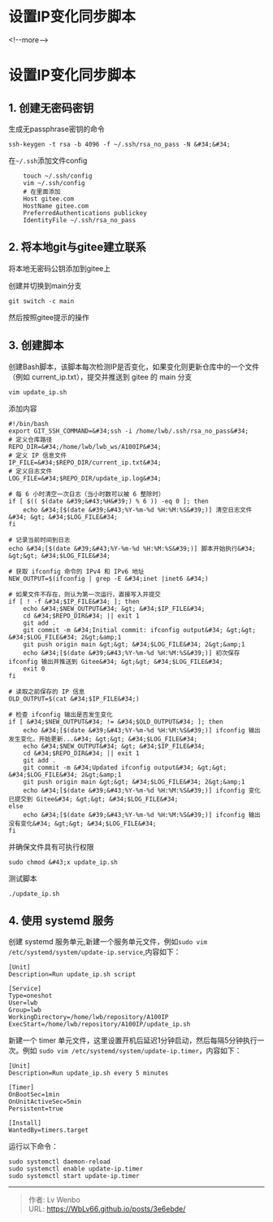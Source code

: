 # 设置IP变化同步脚本


&lt;!--more--&gt;

# 设置IP变化同步脚本

## 1. 创建无密码密钥

生成无passphrase密钥的命令

```
ssh-keygen -t rsa -b 4096 -f ~/.ssh/rsa_no_pass -N &#34;&#34;
```

在`~/.ssh`添加文件config
```
    touch ~/.ssh/config
    vim ~/.ssh/config
    # 在里面添加
    Host gitee.com
    HostName gitee.com
    PreferredAuthentications publickey
    IdentityFile ~/.ssh/rsa_no_pass
```


## 2. 将本地git与gitee建立联系

将本地无密码公钥添加到gitee上

创建并切换到main分支

```
git switch -c main 
```

然后按照gitee提示的操作

## 3. 创建脚本

创建Bash脚本，该脚本每次检测IP是否变化，如果变化则更新仓库中的一个文件（例如 current_ip.txt），提交并推送到 gitee 的 main 分支

```
vim update_ip.sh
```

添加内容
```
#!/bin/bash
export GIT_SSH_COMMAND=&#34;ssh -i /home/lwb/.ssh/rsa_no_pass&#34;
# 定义仓库路径
REPO_DIR=&#34;/home/lwb/lwb_ws/A100IP&#34;
# 定义 IP 信息文件
IP_FILE=&#34;$REPO_DIR/current_ip.txt&#34;
# 定义日志文件
LOG_FILE=&#34;$REPO_DIR/update_ip.log&#34;

# 每 6 小时清空一次日志（当小时数可以被 6 整除时）
if [ $(( $(date &#39;&#43;%H&#39;) % 6 )) -eq 0 ]; then
    echo &#34;[$(date &#39;&#43;%Y-%m-%d %H:%M:%S&#39;)] 清空日志文件&#34; &gt; &#34;$LOG_FILE&#34;
fi

# 记录当前时间到日志
echo &#34;[$(date &#39;&#43;%Y-%m-%d %H:%M:%S&#39;)] 脚本开始执行&#34; &gt;&gt; &#34;$LOG_FILE&#34;

# 获取 ifconfig 命令的 IPv4 和 IPv6 地址
NEW_OUTPUT=$(ifconfig | grep -E &#34;inet |inet6 &#34;)

# 如果文件不存在，则认为第一次运行，直接写入并提交
if [ ! -f &#34;$IP_FILE&#34; ]; then
    echo &#34;$NEW_OUTPUT&#34; &gt; &#34;$IP_FILE&#34;
    cd &#34;$REPO_DIR&#34; || exit 1
    git add .
    git commit -m &#34;Initial commit: ifconfig output&#34; &gt;&gt; &#34;$LOG_FILE&#34; 2&gt;&amp;1
    git push origin main &gt;&gt; &#34;$LOG_FILE&#34; 2&gt;&amp;1
    echo &#34;[$(date &#39;&#43;%Y-%m-%d %H:%M:%S&#39;)] 初次保存 ifconfig 输出并推送到 Gitee&#34; &gt;&gt; &#34;$LOG_FILE&#34;
    exit 0
fi

# 读取之前保存的 IP 信息
OLD_OUTPUT=$(cat &#34;$IP_FILE&#34;)

# 检查 ifconfig 输出是否发生变化
if [ &#34;$NEW_OUTPUT&#34; != &#34;$OLD_OUTPUT&#34; ]; then
    echo &#34;[$(date &#39;&#43;%Y-%m-%d %H:%M:%S&#39;)] ifconfig 输出发生变化，开始更新...&#34; &gt;&gt; &#34;$LOG_FILE&#34;
    echo &#34;$NEW_OUTPUT&#34; &gt; &#34;$IP_FILE&#34;
    cd &#34;$REPO_DIR&#34; || exit 1
    git add .
    git commit -m &#34;Updated ifconfig output&#34; &gt;&gt; &#34;$LOG_FILE&#34; 2&gt;&amp;1
    git push origin main &gt;&gt; &#34;$LOG_FILE&#34; 2&gt;&amp;1
    echo &#34;[$(date &#39;&#43;%Y-%m-%d %H:%M:%S&#39;)] ifconfig 变化已提交到 Gitee&#34; &gt;&gt; &#34;$LOG_FILE&#34;
else
    echo &#34;[$(date &#39;&#43;%Y-%m-%d %H:%M:%S&#39;)] ifconfig 输出没有变化&#34; &gt;&gt; &#34;$LOG_FILE&#34;
fi
```

并确保文件具有可执行权限

```
sudo chmod &#43;x update_ip.sh
```

测试脚本

```
./update_ip.sh
```

## 4. 使用 systemd 服务

创建 systemd 服务单元,新建一个服务单元文件，例如``sudo vim /etc/systemd/system/update-ip.service``,内容如下：

```
[Unit]
Description=Run update_ip.sh script

[Service]
Type=oneshot
User=lwb
Group=lwb
WorkingDirectory=/home/lwb/repository/A100IP
ExecStart=/home/lwb/repository/A100IP/update_ip.sh
```

新建一个 timer 单元文件，这里设置开机后延迟1分钟启动，然后每隔5分钟执行一次。例如 ``sudo vim /etc/systemd/system/update-ip.timer``，内容如下：

```
[Unit]
Description=Run update_ip.sh every 5 minutes

[Timer]
OnBootSec=1min
OnUnitActiveSec=5min
Persistent=true

[Install]
WantedBy=timers.target
```

运行以下命令：

```
sudo systemctl daemon-reload
sudo systemctl enable update-ip.timer
sudo systemctl start update-ip.timer
```





      


---

> 作者: Lv Wenbo  
> URL: https://WbLv66.github.io/posts/3e6ebde/  

